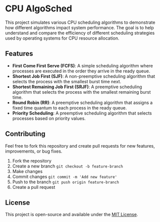 # CPU AlgoSched 

This project simulates various CPU scheduling algorithms to demonstrate how different algorithms impact system performance. The goal is to help understand and compare the efficiency of different scheduling strategies used by operating systems for CPU resource allocation.

## Features

- **First Come First Serve (FCFS)**: A simple scheduling algorithm where processes are executed in the order they arrive in the ready queue.
- **Shortest Job First (SJF)**: A non-preemptive scheduling algorithm that selects the process with the smallest burst time next.
- **Shortest Remaining Job First (SRJF)**: A preemptive scheduling algorithm that selects the process with the smallest remaining burst time.
- **Round Robin (RR)**: A preemptive scheduling algorithm that assigns a fixed time quantum to each process in the ready queue.
- **Priority Scheduling**: A preemptive scheduling algorithm that selects processes based on priority values.





## Contributing
Feel free to fork this repository and create pull requests for new features, improvements, or bug fixes.

1. Fork the repository
2. Create a new branch  ```git checkout -b feature-branch```
3. Make changes
4. Commit changes ```git commit -m 'Add new feature'```
5. Push to the branch ```git push origin feature-branch```
6. Create a pull request


## License
This project is open-source and available under the [MIT License](https://opensource.org/licenses/MIT).
